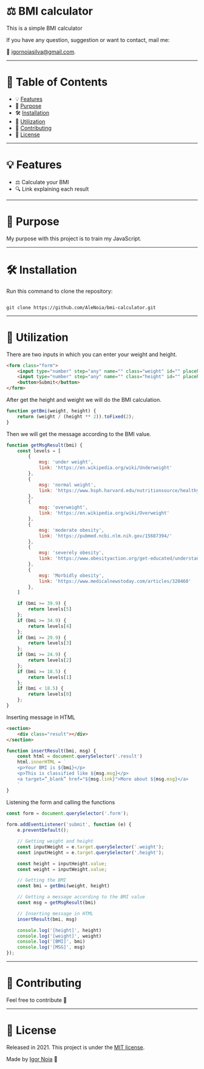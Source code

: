 # ⚖️ BMI calculator

This is a simple BMI calculator

If you have any question, suggestion or want to contact, mail me:

📧 igornoiasilva@gmail.com.

***

# 📌 Table of Contents

* 💡 [Features](#features)
* 🎯 [Purpose](#Purpose)
* 🛠 [Installation](#Installation)
* 📝 [Utilization](#Utilization)
* 🤝 [Contributing](#Contributing)
* 🧾 [License](#License)

***

# <a name="features"></a>💡 Features

* ⚖️ Calculate your BMI
* 🔍 Link explaining each result 
***

# <a name="Purpose"></a>🎯 Purpose

My purpose with this project is to train my JavaScript.

***

# <a name="Installation"></a>🛠 Installation

Run this command to clone the repository:

```git

git clone https://github.com/AleNoia/bmi-calculator.git

```

***

# <a name="Utilization"></a>📝 Utilization

There are two inputs in which you can enter your weight and height.

```html
<form class="form">
    <input type="number" step="any" name="" class="weight" id="" placeholder="Weight">
    <input type="number" step="any" name="" class="height" id="" placeholder="Height">
    <button>Submit</button>
</form>
```

After get the height and weight we will do the BMI calculation.

```javascript
function getBmi(weight, height) {
    return (weight / (height ** 2)).toFixed(2);
}
```

Then we will get the message according to the BMI value.

```javascript
function getMsgResult(bmi) {
    const levels = [
        {
            msg: 'under weight',
            link: 'https://en.wikipedia.org/wiki/Underweight'
        },
        {
            msg: 'normal weight',
            link: 'https://www.hsph.harvard.edu/nutritionsource/healthy-weight/#:~:text=Maintaining%20a%20healthy%20weight%20is,risk%20of%20many%20different%20cancers.'
        },
        {
            msg: 'overweight',
            link: 'https://en.wikipedia.org/wiki/Overweight'
        },
        {
            msg: 'moderate obesity',
            link: 'https://pubmed.ncbi.nlm.nih.gov/15687394/'
        },
        {
            msg: 'severely obesity',
            link: 'https://www.obesityaction.org/get-educated/understanding-your-weight-and-health/what-is-obesity/#:~:text=and%20treat%20obesity.-,Severe%20Obesity,healthcare%20provider%20for%20treatment%20options.'
        },
        {
            msg: 'Morbidly obesity',
            link: 'https://www.medicalnewstoday.com/articles/320460'
        },
    ]

    if (bmi >= 39.9) {
        return levels[5]
    };
    if (bmi >= 34.9) {
        return levels[4]
    };
    if (bmi >= 29.9) {
        return levels[3]
    };
    if (bmi >= 24.9) {
        return levels[2]
    };
    if (bmi >= 18.5) {
        return levels[1]
    };
    if (bmi < 18.5) {
        return levels[0]
    };
}
```

Inserting message in HTML
```html
<section>
    <div class="result"></div>
</section>
```

```javascript
function insertResult(bmi, msg) {
    const html = document.querySelector('.result')
    html.innerHTML = `
    <p>Your BMI is ${bmi}</p>
    <p>This is classified like ${msg.msg}</p>
    <a target=”_blank” href="${msg.link}">More about ${msg.msg}</a>
    `
}
```

Listening the form and calling the functions

```javascript
const form = document.querySelector('.form');
 
form.addEventListener('submit', function (e) {
    e.preventDefault();

    // Getting weight and height
    const inputWeight = e.target.querySelector('.weight');
    const inputHeight = e.target.querySelector('.height');

    const height = inputHeight.value;
    const weight = inputWeight.value;

    // Getting the BMI
    const bmi = getBmi(weight, height)

    // Getting a message according to the BMI value
    const msg = getMsgResult(bmi)

    // Inserting message in HTML
    insertResult(bmi, msg)

    console.log('[height]', height)
    console.log('[weight]', weight)
    console.log('[BMI]', bmi)
    console.log('[MSG]', msg)
});
```

***

# <a name="Contributing"></a>🤝 Contributing

Feel free to contribute 🙂

***

# <a name="License"></a>🧾 License

Released in 2021. This project is under the [MIT license](https://github.com/AleNoia/bmi-calculator/blob/main/LICENSE).

Made by [Igor Noia](https://github.com/AleNoia) 👋
